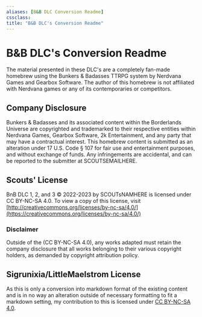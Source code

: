 ```yaml
---
aliases: [B&B DLC Conversion Readme]
cssclass: 
title: "B&B DLC's Conversion Readme"
---
```


# B&B DLC's Conversion Readme
The material presented in these DLC's are a completely fan-made homebrew using the Bunkers & Badasses TTRPG system by Nerdvana Games and Gearbox Software. The author of this homebrew is not affiliated with Nerdvana games or any of its contemporaries or competitors.

## Company Disclosure
Bunkers & Badasses and its associated content within the Borderlands Universe are copyrighted and trademarked to their respective entities within Nerdvana Games, Gearbox Software, 2k Entertainment, and any party that may have a contractual interest. This homebrew content is submitted as an alteration under 17 U.S. Code § 107 for fair use and entertainment purposes, and without exchange of funds. Any infringements are accidental, and can be reported to the submitter at SCOUTSEMAILHERE.

## Scouts' License
BnB DLC 1, 2, and 3 © 2022-2023 by SCOUTsNAMHERE is licensed under CC BY-NC-SA 4.0. To view a copy of this license, visit [http://creativecommons.org/licenses/by-nc-sa/4.0/](https://creativecommons.org/licenses/by-nc-sa/4.0/)

### Disclaimer
Outside of the (CC BY-NC-SA 4.0), any works adapted must retain the company disclosure that all works belonging to their various copyright holders, as demanded by copyright attribution policy.

## Sigrunixia/LittleMaelstrom License
As this is only a conversion into markdown format of the existing content and is in no way an alteration outside of necessary formatting to fit a markdown setting, my contribution to this is licensed under [CC BY-NC-SA 4.0](https://creativecommons.org/licenses/by-nc-sa/4.0/).
